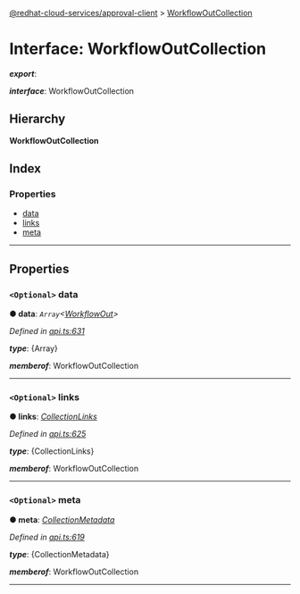 [@redhat-cloud-services/approval-client](../README.md) > [WorkflowOutCollection](../interfaces/workflowoutcollection.md)

# Interface: WorkflowOutCollection

*__export__*: 

*__interface__*: WorkflowOutCollection

## Hierarchy

**WorkflowOutCollection**

## Index

### Properties

* [data](workflowoutcollection.md#data)
* [links](workflowoutcollection.md#links)
* [meta](workflowoutcollection.md#meta)

---

## Properties

<a id="data"></a>

### `<Optional>` data

**● data**: *`Array`<[WorkflowOut](workflowout.md)>*

*Defined in [api.ts:631](https://github.com/RedHatInsights/javascript-clients/blob/master/packages/approval/api.ts#L631)*

*__type__*: {Array}

*__memberof__*: WorkflowOutCollection

___
<a id="links"></a>

### `<Optional>` links

**● links**: *[CollectionLinks](collectionlinks.md)*

*Defined in [api.ts:625](https://github.com/RedHatInsights/javascript-clients/blob/master/packages/approval/api.ts#L625)*

*__type__*: {CollectionLinks}

*__memberof__*: WorkflowOutCollection

___
<a id="meta"></a>

### `<Optional>` meta

**● meta**: *[CollectionMetadata](collectionmetadata.md)*

*Defined in [api.ts:619](https://github.com/RedHatInsights/javascript-clients/blob/master/packages/approval/api.ts#L619)*

*__type__*: {CollectionMetadata}

*__memberof__*: WorkflowOutCollection

___

